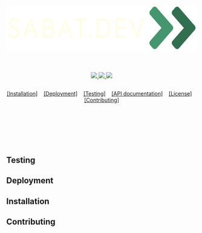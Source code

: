 <div class="head">
  <h3 align="center">
    <img src="https://raw.githubusercontent.com/Cloud11665/sabat.dev/master/images/head.png" height="120px">
    <p>&nbsp;</p>
  </h3>
  <p align="center">
    <a href="https://sabat.dev">
      <img src="https://img.shields.io/website?down_color=critical&down_message=offline&logo=icloud&logoColor=ffffff&up_color=45966e&up_message=online&url=https%3A%2F%2Fsabat.dev">
    </a>
    <a href="https://github.com/Cloud11665/sabat.dev/actions">
      <img src="https://img.shields.io/github/workflow/status/Cloud11665/sabat.dev/build?color=%2345966e&label=build&logo=python&logoColor=ffffff">
    </a>
    <a href="https://github.com/Cloud11665/sabat.dev/actions">
      <img src="https://img.shields.io/github/workflow/status/Cloud11665/sabat.dev/test?color=%2345966e&label=API&logo=flask">
    </a>
  </p>
  <h2></h2>
  <p align="center">
    <a href="https://github.com/Cloud11665/sabat.dev#deployment">[Installation]</a>
    &nbsp;&nbsp;
    <a href="https://github.com/Cloud11665/sabat.dev#deployment">[Deployment]</a>
    &nbsp;&nbsp;
    <a href="https://github.com/Cloud11665/sabat.dev#testing">[Testing]</a>
    &nbsp;&nbsp;
    <a href="https://github.com/Cloud11665/sabat.dev/blob/master/api/README.md">[API documentation]</a>
    &nbsp;&nbsp;
    <a href="https://github.com/Cloud11665/sabat.dev/blob/master/LICENSE">[License]</a>
    &nbsp;&nbsp;
    <a href="https://github.com/Cloud11665/sabat.dev#deployment">[Contributing]</a>
  </p>
  <h2></h2>
  <p>&nbsp;</p>
  <p>&nbsp;</p>
  <p>&nbsp;</p>
</div>
<!--Markdown only from now on ((`with some exceptions`))-->
<!--
<p align="center">
  <a href="https://github.com/Cloud11665/sabat.dev/tree/master/api">
    <img src="https://img.shields.io/badge/API%20version-1.1-informational">
  </a>
  <a href="https://github.com/Cloud11665/sabat.dev/blob/master/LICENSE">
    <img src="https://img.shields.io/github/license/Cloud11665/sabat.dev">
  </a>
  <a href="https://www.codefactor.io/repository/github/cloud11665/sabat.dev">
    <img src="https://img.shields.io/codefactor/grade/github/Cloud11665/sabat.dev">
  </a>
  <a href="https://github.com/Cloud11665/sabat.dev/blob/master/Pipfile.lock">
    <img src="https://img.shields.io/github/pipenv/locked/python-version/Cloud11665/sabat.dev">
  </a>
</p>
-->

## Testing

## Deployment

## Installation

## Contributing
